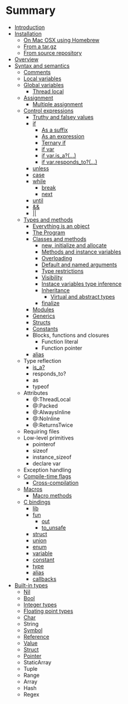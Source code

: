 # Summary

* [Introduction](README.md)
* [Installation](installation/README.md)
   * [On Mac OSX using Homebrew](installation/on_mac_osx_using_homebrew.md)
   * [From a tar.gz](installation/from_a_targz.md)
   * [From source repository](installation/from_source_repository.md)
* [Overview](overview/README.md)
* [Syntax and semantics](syntax_and_semantics/README.md)
   * [Comments](syntax_and_semantics/comments.md)
   * [Local variables](syntax_and_semantics/local_variables.md)
   * [Global variables](syntax_and_semantics/global_variables.md)
       * [Thread local](syntax_and_semantics/thread_local.md)
   * [Assignment](syntax_and_semantics/assignment.md)
       * [Multiple assignment](syntax_and_semantics/multiple_assignment.md)
   * [Control expressions](syntax_and_semantics/control_expressions.md)
       * [Truthy and falsey values](syntax_and_semantics/truthy_and_falsey_values.md)
       * [if](syntax_and_semantics/if.md)
           * [As a suffix](syntax_and_semantics/as_a_suffix.md)
           * [As an expression](syntax_and_semantics/as_an_expression.md)
           * [Ternary if](syntax_and_semantics/ternary_if.md)
           * [if var](syntax_and_semantics/if_var.md)
           * [if var.is_a?(...)](syntax_and_semantics/if_varis_a.md)
           * [if var.responds_to?(...)](syntax_and_semantics/if_varresponds_to.md)
       * [unless](syntax_and_semantics/unless.md)
       * [case](syntax_and_semantics/case.md)
       * [while](syntax_and_semantics/while.md)
           * [break](syntax_and_semantics/break.md)
           * [next](syntax_and_semantics/next.md)
       * [until](syntax_and_semantics/until.md)
       * [&&](syntax_and_semantics/and.md)
       * [||](syntax_and_semantics/or.md)
   * [Types and methods](syntax_and_semantics/types_and_methods.md)
       * [Everything is an object](syntax_and_semantics/everything_is_an_object.md)
       * [The Program](syntax_and_semantics/the_program.md)
       * [Classes and methods](syntax_and_semantics/classes_and_methods.md)
           * [new, initialize and allocate](syntax_and_semantics/new,_initialize_and_allocate.md)
           * [Methods and instance variables](syntax_and_semantics/methods_and_instance_variables.md)
           * [Overloading](syntax_and_semantics/overloading.md)
           * [Default and named arguments](syntax_and_semantics/default_and_named_arguments.md)
           * [Type restrictions](syntax_and_semantics/type_restrictions.md)
           * [Visibility](syntax_and_semantics/visibility.md)
           * [Instace variables type inference](syntax_and_semantics/instace_variables_type_inference.md)
           * [Inheritance](syntax_and_semantics/inheritance.md)
               * [Virtual and abstract types](syntax_and_semantics/virtual_and_abstract_types.md)
           * [finalize](syntax_and_semantics/finalize.md)
       * [Modules](syntax_and_semantics/modules.md)
       * [Generics](syntax_and_semantics/generics.md)
       * [Structs](syntax_and_semantics/structs.md)
       * [Constants](syntax_and_semantics/constants.md)
       * Blocks, functions and closures
           * Function literal
           * Function pointer
       * [alias](syntax_and_semantics/alias.md)
   * Type reflection
       * [is_a?](syntax_and_semantics/is_a.md)
       * responds_to?
       * as
       * typeof
   * Attributes
       * @:ThreadLocal
       * @:Packed
       * @:AlwaysInline
       * @:NoInline
       * @:ReturnsTwice
   * Requiring files
   * Low-level primitives
       * pointerof
       * sizeof
       * instance_sizeof
       * declare var
   * Exception handling
   * [Compile-time flags](syntax_and_semantics/compile_time_flags.md)
       * [Cross-compilation](syntax_and_semantics/cross-compilation.md)
   * [Macros](syntax_and_semantics/macros.md)
       * [Macro methods](syntax_and_semantics/macro_methods.md)
   * [C bindings](syntax_and_semantics/c_bindings/README.md)
       * [lib](syntax_and_semantics/c_bindings/lib.md)
       * [fun](syntax_and_semantics/c_bindings/fun.md)
           * [out](syntax_and_semantics/c_bindings/out.md)
           * [to_unsafe](syntax_and_semantics/c_bindings/to_unsafe.md)
       * [struct](syntax_and_semantics/c_bindings/struct.md)
       * [union](syntax_and_semantics/c_bindings/union.md)
       * [enum](syntax_and_semantics/c_bindings/enum.md)
       * [variable](syntax_and_semantics/c_bindings/variable.md)
       * [constant](syntax_and_semantics/c_bindings/constant.md)
       * [type](syntax_and_semantics/c_bindings/type.md)
       * [alias](syntax_and_semantics/c_bindings/alias.md)
       * [callbacks](syntax_and_semantics/c_bindings/callbacks.md)
* [Built-in types](builtin_types/README.md)
   * [Nil](builtin_types/nil.md)
   * [Bool](builtin_types/bool.md)
   * [Integer types](builtin_types/integer_types.md)
   * [Floating point types](builtin_types/floating_point_types.md)
   * [Char](builtin_types/char.md)
   * String
   * [Symbol](builtin_types/symbol.md)
   * [Reference](builtin_types/reference.md)
   * [Value](builtin_types/value.md)
   * [Struct](builtin_types/struct.md)
   * [Pointer](builtin_types/pointer.md)
   * StaticArray
   * Tuple
   * Range
   * Array
   * Hash
   * Regex

